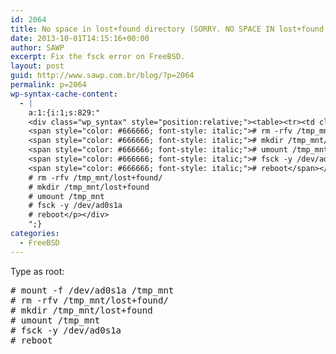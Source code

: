 ```yaml
---
id: 2064
title: No space in lost+found directory (SORRY. NO SPACE IN lost+found DIRECTORY)
date: 2013-10-01T14:15:16+00:00
author: SAWP
excerpt: Fix the fsck error on FreeBSD.
layout: post
guid: http://www.sawp.com.br/blog/?p=2064
permalink: p=2064
wp-syntax-cache-content:
  - |
    a:1:{i:1;s:829:"
    <div class="wp_syntax" style="position:relative;"><table><tr><td class="code"><pre class="bash" style="font-family:monospace;"><span style="color: #666666; font-style: italic;"># mount -f /dev/ad0s1a /tmp_mnt</span>
    <span style="color: #666666; font-style: italic;"># rm -rfv /tmp_mnt/lost+found/</span>
    <span style="color: #666666; font-style: italic;"># mkdir /tmp_mnt/lost+found</span>
    <span style="color: #666666; font-style: italic;"># umount /tmp_mnt</span>
    <span style="color: #666666; font-style: italic;"># fsck -y /dev/ad0s1a</span>
    <span style="color: #666666; font-style: italic;"># reboot</span></pre></td></tr></table><p class="theCode" style="display:none;"># mount -f /dev/ad0s1a /tmp_mnt
    # rm -rfv /tmp_mnt/lost+found/
    # mkdir /tmp_mnt/lost+found
    # umount /tmp_mnt
    # fsck -y /dev/ad0s1a
    # reboot</p></div>
    ";}
categories:
  - FreeBSD
---
```

Type as root:

<pre lang="bash"># mount -f /dev/ad0s1a /tmp_mnt
# rm -rfv /tmp_mnt/lost+found/
# mkdir /tmp_mnt/lost+found
# umount /tmp_mnt
# fsck -y /dev/ad0s1a
# reboot</pre>
